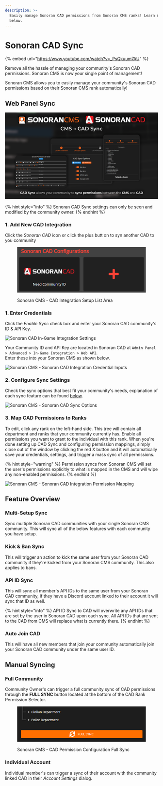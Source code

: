 ```yaml
---
description: >-
  Easily manage Sonoran CAD permissions from Sonoran CMS ranks! Learn more
  below.
---
```


# Sonoran CAD Sync

{% embed url="https://www.youtube.com/watch?v=_PsQkuum7AU" %}

Remove all the hassle of managing your community's Sonoran CAD permissions. Sonoran CMS is now your single point of management!

Sonoran CMS allows you to easily manage your community's Sonoran CAD permissions based on their Sonoran CMS rank automatically!

## Web Panel Sync

![Sonoran CMS x Sonoran CAD - Permission Sync](../.gitbook/assets/Sync1A.png)

{% hint style="info" %}
Sonoran CAD Sync settings can only be seen and modified by the community owner.
{% endhint %}

### 1. Add New CAD Integration

Click the _Sonoran CAD_ icon or click the plus butt on to syn another CAD to you community

<figure><img src="../.gitbook/assets/CMS_CADSyncAdd.png" alt=""><figcaption><p>Sonoran CMS - CAD Integration Setup List Area</p></figcaption></figure>

### 1. Enter Credentials

Click the _Enable Sync_ check box and enter your Sonoran CAD community's ID & API Key.

![Sonoran CAD In-Game Integration Settings](https://i.imgur.com/nVFr3qR.png)

Your Community ID and API Key are located in Sonoran CAD at `Admin Panel > Advanced > In-Game Integration > Web API`.\
Enter these into your Sonoran CMS as shown below.

![Sonoran CMS - Sonoran CAD Integration Credential Inputs](../.gitbook/assets/CMS\_CADSyncCreds.png)

### 2. Configure Sync Settings

Check the sync options that best fit your community's needs, explanation of each sync feature can be found [below](sonoran-cad-sync.md#feature-overview).

![Sonoran CMS - Sonoran CAD Sync Options](../.gitbook/assets/CMS\_CADSyncOptions.png)

### 3. Map CAD Permissions to Ranks

To edit, click any rank on the left-hand side. This tree will contain all department and ranks that your community currently has. Enable all permissions you want to grant to the individual with this rank. When you're done setting up CAD Sync and configuring permission mappings, simply close out of the window by clicking the red X button and it will automatically save your credentials, settings, and trigger a mass sync of all permissions.

{% hint style="warning" %}
Permission syncs from Sonoran CMS will set the user's permissions explicitly to what is mapped in the CMS and will wipe any non-enabled permissions.
{% endhint %}

![Sonoran CMS - Sonoran CAD Integration Permission Mapping](../.gitbook/assets/CMS\_CADSyncPerms.png)

## Feature Overview

### Multi-Setup Sync

Sync multiple Sonoran CAD communities with your single Sonoran CMS community. This will sync all of the below features with each community you have setup.

### Kick & Ban Sync

This will trigger an action to kick the same user from your Sonoran CAD community if they're kicked from your Sonoran CMS community. This also applies to bans.

### API ID Sync

This will sync all member's API IDs to the same user from your Sonoran CAD community, if they have a Discord account linked to their account it will sync that ID as well.

{% hint style="info" %}
API ID Sync to CAD will overwrite any API IDs that are set by the user in Sonoran CAD upon each sync. All API IDs that are sent to the CAD from CMS will replace what is currently there.
{% endhint %}

### Auto Join CAD

This will have all new members that join your community automatically join your Sonoran CAD community under the same user ID.

## Manual Syncing

### Full Community

Community Owner's can trigger a full community sync of CAD permissions through the **FULL SYNC** button located at the bottom of the CAD Rank Permission Selector.

<figure><img src="../.gitbook/assets/CMS_CADSyncFullSync.png" alt=""><figcaption><p>Sonoran CMS - CAD Permission Configuration Full Sync</p></figcaption></figure>

### Individual Account

Individual member's can trigger a sync of their account with the community linked CAD in their _Account Settings_ dialog.

<figure><img src="https://i.imgur.com/mSf5VqT.png" alt=""><figcaption></figcaption></figure>
